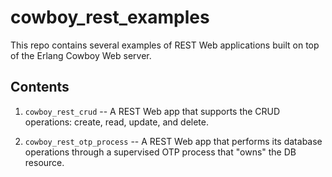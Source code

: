 # cowboy_rest_examples

This repo contains several examples of REST Web applications built
on top of the Erlang Cowboy Web server.

## Contents

1. `cowboy_rest_crud` -- A REST Web app that supports the CRUD
   operations: create, read, update, and delete.

2. `cowboy_rest_otp_process` -- A REST Web app that performs its
   database operations through a supervised OTP process that "owns"
   the DB resource.

